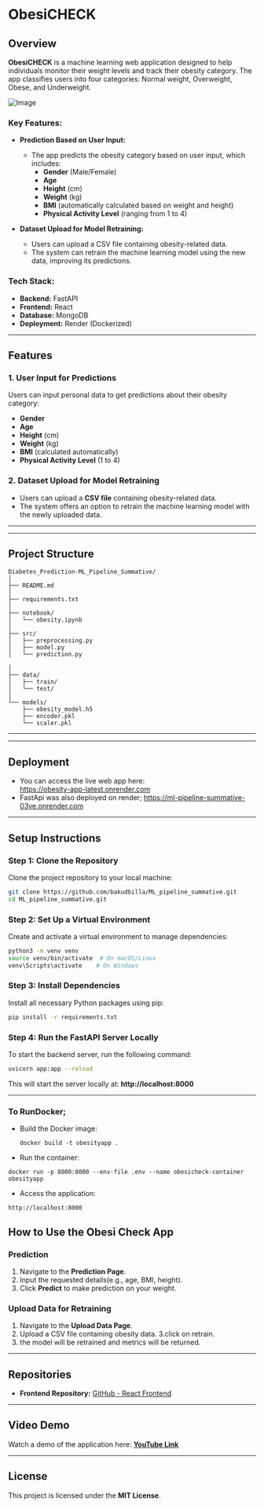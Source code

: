 # ObesiCHECK

## Overview
**ObesiCHECK** is a machine learning web application designed to help individuals monitor their weight levels and track their obesity category. The app classifies users into four categories: Normal weight, Overweight, Obese, and Underweight.

![Image](https://github.com/user-attachments/assets/b815bfc2-0af4-4e1a-b4ae-c9288b62ff27)

### Key Features:
- **Prediction Based on User Input:**
  - The app predicts the obesity category based on user input, which includes:
    - **Gender** (Male/Female)
    - **Age**
    - **Height** (cm)
    - **Weight** (kg)
    - **BMI** (automatically calculated based on weight and height)
    - **Physical Activity Level** (ranging from 1 to 4)

- **Dataset Upload for Model Retraining:**
  - Users can upload a CSV file containing obesity-related data.
  - The system can retrain the machine learning model using the new data, improving its predictions.

### Tech Stack:
- **Backend:** FastAPI
- **Frontend:** React
- **Database:** MongoDB
- **Deployment:** Render (Dockerized)

---

## Features

### 1. **User Input for Predictions**
   Users can input personal data to get predictions about their obesity category:
   - **Gender**
   - **Age**
   - **Height** (cm)
   - **Weight** (kg)
   - **BMI** (calculated automatically)
   - **Physical Activity Level** (1 to 4)

### 2. **Dataset Upload for Model Retraining**
   - Users can upload a **CSV file** containing obesity-related data.
   - The system offers an option to retrain the machine learning model with the newly uploaded data.

---


---

## Project Structure
```
Diabetes_Prediction-ML_Pipeline_Summative/
│
├── README.md
│
├── requirements.txt
│
├── notebook/
│   └── obesity.ipynb
│
├── src/
│   ├── preprocessing.py
│   ├── model.py
│   └── prediction.py

│
├── data/
│   ├── train/
│   └── test/
│
└── models/
    ├── obesity_model.h5
    ├── encoder.pkl
    └── scaler.pkl
```

---


---

## Deployment

- You can access the live web app here:  
      https://obesity-app-latest.onrender.com
- FastApi was also deployed on render;
    https://ml-pipeline-summative-03ve.onrender.com

---

## Setup Instructions

### Step 1: Clone the Repository
Clone the project repository to your local machine:
```sh
git clone https://github.com/bakudbilla/ML_pipeline_summative.git
cd ML_pipeline_summative.git
```

### Step 2: Set Up a Virtual Environment
Create and activate a virtual environment to manage dependencies:
```sh
python3 -m venv venv
source venv/bin/activate  # On macOS/Linux
venv\Scripts\activate    # On Windows
```

### Step 3: Install Dependencies
Install all necessary Python packages using pip:
```sh
pip install -r requirements.txt
```

### Step 4: Run the FastAPI Server Locally
To start the backend server, run the following command:
```sh
uvicorn app:app --reload
```
This will start the server locally at: **http://localhost:8000**

---


### To RunDocker;

- Build the Docker image:
   ```
   docker build -t obesityapp .
- Run the container:

```
docker run -p 8000:8000 --env-file .env --name obesicheck-container obesityapp
```
-  Access the application:
```
http://localhost:8000
```
## How to Use the Obesi Check App

### **Prediction**
1. Navigate to the **Prediction Page**.
2. Input the requested details(e.g., age, BMI, height).
3. Click **Predict** to make prediction on your weight.

### **Upload Data for Retraining**
1. Navigate to the **Upload Data Page**.
2. Upload a CSV file containing obesity data.
3.click on retrain.
4. the model will be retrained and metrics will be returned.

---

## Repositories
- **Frontend Repository:** [GitHub - React Frontend](https://github.com/bakudbilla/ObesityPredictionApp.git)

---

## Video Demo
Watch a demo of the application here: **[YouTube Link](https://youtu.be/Iv6v0MZT6Gc)**

---

## License
This project is licensed under the **MIT License**.
